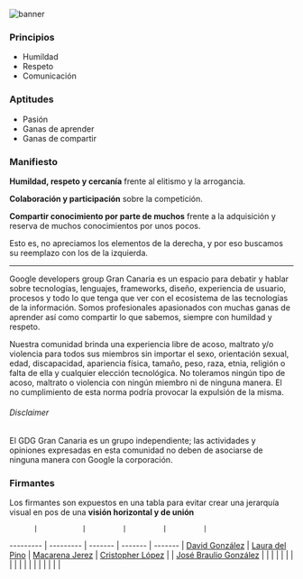 ![banner](lg-completo.png)

### Principios
  - Humildad
  - Respeto
  - Comunicación

### Aptitudes
  - Pasión
  - Ganas de aprender
  - Ganas de compartir


### Manifiesto

 **Humildad, respeto y cercanía** frente al elitismo y la arrogancia.
 
 **Colaboración y participación** sobre la competición.
 
 **Compartir conocimiento por parte de muchos** frente a la adquisición y reserva de muchos conocimientos por unos pocos.
 
 Esto es, no apreciamos los elementos de la derecha, y por eso buscamos su reemplazo con los de la izquierda. 
 
---
 

Google developers group Gran Canaria es un espacio para debatir y hablar sobre tecnologías, lenguajes, frameworks, diseño, experiencia de usuario, procesos y todo lo que tenga que ver con el ecosistema de las tecnologías de la información. Somos profesionales apasionados con muchas ganas de aprender así como compartir lo que sabemos, siempre con humildad y respeto.

Nuestra comunidad brinda una experiencia libre de acoso, maltrato y/o violencia para todos sus miembros sin importar el sexo, orientación sexual, edad, discapacidad, apariencia física, tamaño, peso, raza, etnia, religión o falta de ella y cualquier elección tecnológica. No toleramos ningún tipo de acoso, maltrato o violencia con ningún miembro ni de ninguna manera. El no cumplimiento de esta norma podría provocar la expulsión de la misma.

###### Disclaimer
El GDG Gran Canaria es un grupo independiente; las actividades y opiniones expresadas en esta comunidad no deben de asociarse de ninguna manera con Google la corporación.

### Firmantes

Los firmantes son expuestos en una tabla para evitar crear una jerarquía visual en pos de una **visión horizontal y de unión**

          |           |         |         |         |
--------- | --------- | ------- | ------- | ------- | 
[David González](https://github.com/lionicex) | [Laura del Pino](https://github.com/LauraLaureus) | [Macarena Jerez](https://github.com/MJerezFlores) | [Cristopher López](https://github.com/Ramclen) | | [José Braulio González](https://github.com/JoseBra)
| | | | | |
| | | | | |
| | | | | |
